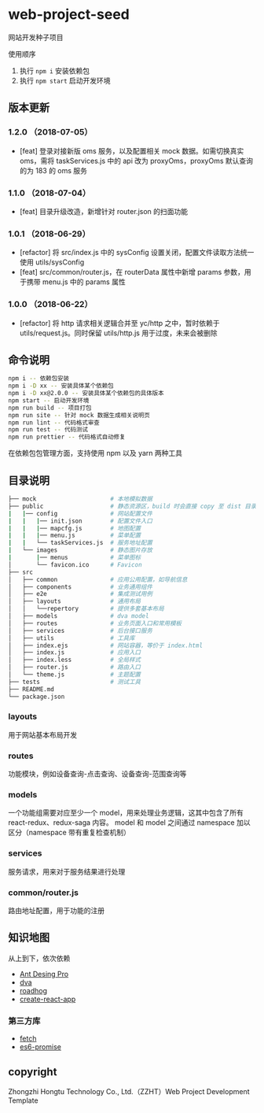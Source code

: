 # web-project-seed

网站开发种子项目

使用顺序

1. 执行 `npm i` 安装依赖包
2. 执行 `npm start` 启动开发环境

## 版本更新

### 1.2.0 （2018-07-05）

+ [feat] 登录对接新版 oms 服务，以及配置相关 mock 数据。如需切换真实 oms，需将 taskServices.js 中的 api 改为 proxyOms，proxyOms 默认查询的为 183 的 oms 服务

### 1.1.0 （2018-07-04）

+ [feat] 目录升级改造，新增针对 router.json 的扫面功能

### 1.0.1 （2018-06-29）

+ [refactor] 将 src/index.js 中的 sysConfig 设置关闭，配置文件读取方法统一使用 utils/sysConfig
+ [feat] src/common/router.js，在 routerData 属性中新增 params 参数，用于携带 menu.js 中的 params 属性

### 1.0.0 （2018-06-22）

+ [refactor] 将 http 请求相关逻辑合并至 yc/http 之中，暂时依赖于 utils/request.js。同时保留 utils/http.js 用于过度，未来会被删除

## 命令说明

```bash
npm i -- 依赖包安装
npm i -D xx -- 安装具体某个依赖包
npm i -D xx@2.0.0 -- 安装具体某个依赖包的具体版本
npm start -- 启动开发环境
npm run build -- 项目打包
npm run site -- 针对 mock 数据生成相关说明页
npm run lint -- 代码格式审查
npm run test -- 代码测试
npm run prettier -- 代码格式自动修复
```

在依赖包包管理方面，支持使用 npm 以及 yarn 两种工具

## 目录说明

```bash
├── mock                     # 本地模拟数据
├── public                   # 静态资源区，build 时会直接 copy 至 dist 目录
|   |── config               # 网站配置文件
|   |   |── init.json        # 配置文件入口
|   |   |── mapcfg.js        # 地图配置
|   |   |── menu.js          # 菜单配置
|   |   └── taskServices.js  # 服务地址配置
|   └── images               # 静态图片存放
|       |── menus            # 菜单图标
│       └── favicon.ico      # Favicon
├── src
│   ├── common               # 应用公用配置，如导航信息
│   ├── components           # 业务通用组件
│   ├── e2e                  # 集成测试用例
│   ├── layouts              # 通用布局
│   │   └──repertory         # 提供多套基本布局
│   ├── models               # dva model
│   ├── routes               # 业务页面入口和常用模板
│   ├── services             # 后台接口服务
│   ├── utils                # 工具库
│   ├── index.ejs            # 网站容器，等价于 index.html
│   ├── index.js             # 应用入口
│   ├── index.less           # 全局样式
│   ├── router.js            # 路由入口
│   └── theme.js             # 主题配置
├── tests                    # 测试工具
├── README.md
└── package.json
```

### layouts

用于网站基本布局开发

### routes

功能模块，例如设备查询-点击查询、设备查询-范围查询等

### models

一个功能组需要对应至少一个 model，用来处理业务逻辑，这其中包含了所有 react-redux、redux-saga 内容。
model 和 model 之间通过 namespace 加以区分（namespace 带有重复检查机制）

### services

服务请求，用来对于服务结果进行处理

### common/router.js

路由地址配置，用于功能的注册

## 知识地图

从上到下，依次依赖

+ [Ant Desing Pro](https://github.com/ant-design/ant-design-pro/blob/master/README.zh-CN.md)
+ [dva](https://github.com/dvajs/dva/blob/master/README_zh-CN.md)
+ [roadhog](https://github.com/sorrycc/roadhog/blob/master/README.md)
+ [create-react-app](https://github.com/facebookincubator/create-react-app/blob/master/README.md)

### 第三方库

+ [fetch](https://github.com/matthew-andrews/isomorphic-fetch)
+ [es6-promise](https://github.com/stefanpenner/es6-promise)

## copyright

Zhongzhi Hongtu Technology Co., Ltd.（ZZHT）Web Project Development Template
